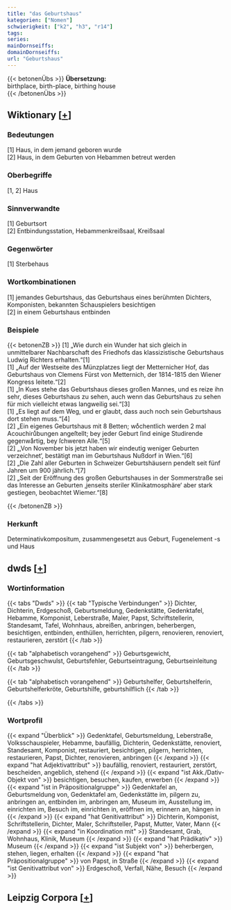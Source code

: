 ```yaml
---
title: "das Geburtshaus"
kategorien: ["Nomen"]
schwierigkeit: ["k2", "h3", "r14"]
tags:
series:
mainDornseiffs:
domainDornseiffs:
url: "Geburtshaus"
---
```


{{< betonenÜbs >}}
**Übersetzung:**  
birthplace, birth-place, birthing house  
{{< /betonenÜbs >}}

## Wiktionary [[+](https://de.wiktionary.org/wiki/Geburtshaus)]

### Bedeutungen
[1] Haus, in dem jemand geboren wurde  
[2] Haus, in dem Geburten von Hebammen betreut werden  

### Oberbegriffe
[1, 2] Haus  

### Sinnverwandte
[1] Geburtsort  
[2] Entbindungsstation, Hebammenkreißsaal, Kreißsaal  

### Gegenwörter
[1] Sterbehaus  

### Wortkombinationen
[1] jemandes Geburtshaus, das Geburtshaus eines berühmten Dichters, Komponisten, bekannten Schauspielers besichtigen  
[2] in einem Geburtshaus entbinden  

### Beispiele
{{< betonenZB >}}
[1] „Wie durch ein Wunder hat sich gleich in unmittelbarer Nachbarschaft des Friedhofs das klassizistische Geburtshaus Ludwig Richters erhalten.“[1]  
[1] „Auf der Westseite des Münzplatzes liegt der Metternicher Hof, das Geburtshaus von Clemens Fürst von Metternich, der 1814-1815 den Wiener Kongress leitete.“[2]  
[1] „In Kues stehe das Geburtshaus dieses großen Mannes, und es reize ihn sehr, dieses Geburtshaus zu sehen, auch wenn das Geburtshaus zu sehen für mich vielleicht etwas langweilig sei.“[3]  
[1] „Es liegt auf dem Weg, und er glaubt, dass auch noch sein Geburtshaus dort stehen muss.“[4]  
[2] „Ein eigenes Geburtshaus mit 8 Betten; woͤchentlich werden 2 mal Acouchiruͤbungen angeſtellt; bey jeder Geburt ſind einige Studirende gegenwaͤrtig, bey ſchweren Alle.“[5]  
[2] „‚Von November bis jetzt haben wir eindeutig weniger Geburten verzeichnet‘, bestätigt man im Geburtshaus Nußdorf in Wien.“[6]  
[2] „Die Zahl aller Geburten in Schweizer Geburtshäusern pendelt seit fünf Jahren um 900 jährlich.“[7]  
[2] „Seit der Eröffnung des großen Geburtshauses in der Sommerstraße sei das Interesse an Geburten ‚jenseits steriler Klinikatmosphäre‘ aber stark gestiegen, beobachtet Wiemer.“[8]  

{{< /betonenZB >}}
### Herkunft
Determinativkompositum, zusammengesetzt aus Geburt, Fugenelement -s und Haus  



## dwds [[+](https://www.dwds.de/wb/Geburtshaus)]

### Wortinformation
{{< tabs "Dwds" >}}
{{< tab "Typische Verbindungen" >}}
Dichter, Dichterin, Erdgeschoß, Geburtsmeldung, Gedenkstätte, Gedenktafel, Hebamme, Komponist, Leberstraße, Maler, Papst, Schriftstellerin, Standesamt, Tafel, Wohnhaus, abreißen, anbringen, beherbergen, besichtigen, entbinden, enthüllen, herrichten, pilgern, renovieren, renoviert, restaurieren, zerstört
{{< /tab >}}

{{< tab "alphabetisch vorangehend" >}}
Geburtsgewicht, Geburtsgeschwulst, Geburtsfehler, Geburtseintragung, Geburtseinleitung
{{< /tab >}}

{{< tab "alphabetisch vorangehend" >}}
Geburtshelfer, Geburtshelferin, Geburtshelferkröte, Geburtshilfe, geburtshilflich
{{< /tab >}}

{{< /tabs >}}

### Wortprofil
{{< expand "Überblick" >}} Gedenktafel, Geburtsmeldung, Leberstraße, Volksschauspieler, Hebamme, baufällig, Dichterin, Gedenkstätte, renoviert, Standesamt, Komponist, restauriert, besichtigen, pilgern, herrichten, restaurieren, Papst, Dichter, renovieren, anbringen {{< /expand >}}
{{< expand "hat Adjektivattribut" >}} baufällig, renoviert, restauriert, zerstört, bescheiden, angeblich, stehend {{< /expand >}}
{{< expand "ist Akk./Dativ-Objekt von" >}} besichtigen, besuchen, kaufen, erwerben {{< /expand >}}
{{< expand "ist in Präpositionalgruppe" >}} Gedenktafel an, Geburtsmeldung von, Gedenktafel am, Gedenkstätte im, pilgern zu, anbringen an, entbinden im, anbringen am, Museum im, Ausstellung im, einrichten im, Besuch im, einrichten in, eröffnen im, erinnern an, hängen in {{< /expand >}}
{{< expand "hat Genitivattribut" >}} Dichterin, Komponist, Schriftstellerin, Dichter, Maler, Schriftsteller, Papst, Mutter, Vater, Mann {{< /expand >}}
{{< expand "in Koordination mit" >}} Standesamt, Grab, Wohnhaus, Klinik, Museum {{< /expand >}}
{{< expand "hat Prädikativ" >}} Museum {{< /expand >}}
{{< expand "ist Subjekt von" >}} beherbergen, stehen, liegen, erhalten {{< /expand >}}
{{< expand "hat Präpositionalgruppe" >}} von Papst, in Straße {{< /expand >}}
{{< expand "ist Genitivattribut von" >}} Erdgeschoß, Verfall, Nähe, Besuch {{< /expand >}}

## Leipzig Corpora [[+](https://corpora.uni-leipzig.de/en/res?word=Geburtshaus&corpusId=deu_newscrawl-public_2018)]

